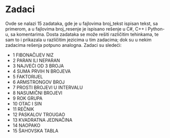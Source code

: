 # Zadaci

Ovde se nalazi 15 zadataka, gde je u fajlovima broj_tekst ispisan tekst, sa primerom, a u fajlovima broj_resenje je ispisano rešenje u C#, C++ i Python-u,
sa komentarima. Dosta zadataka se može rešiti različitim tehinkama, te sam to i prikazala u različitim jezicima u tim zadacima; dok su u nekim zadacima rešenja potpuno analogna. Zadaci su sledeći:

- 1 FIBONAČIJEV NIZ
- 2 PARAN ILI NEPARAN
- 3 NAJVEĆI OD 3 BROJA
- 4 SUMA PRVIH N BROJEVA
- 5 FAKTORIJEL
- 6 ARMSTRONGOV BROJ
- 7 PROSTI BROJEVI U INTERVALU
- 8 NASUMIČNI BROJEVI
- 9 ROK GRUPA
- 10 OTAC I SIN
- 11 REČNIK
- 12 PASKALOV TROUGAO
- 13 KVADRATNA JEDNAČINA
- 14 NAOPAKO
- 15 ŠAHOVSKA TABLA
